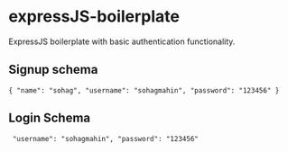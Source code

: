 # expressJS-boilerplate

ExpressJS boilerplate with basic authentication functionality.

## Signup schema

`{ "name": "sohag", "username": "sohagmahin", "password": "123456" }`

## Login Schema

` "username": "sohagmahin", "password": "123456"`
